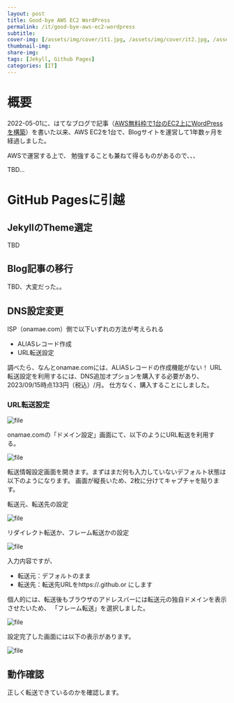 ```yaml
---
layout: post
title: Good-bye AWS EC2 WordPress
permalink: /it/good-bye-aws-ec2-wordpress
subtitle: 
cover-img: [/assets/img/cover/it1.jpg, /assets/img/cover/it2.jpg, /assets/img/cover/it3.jpg]
thumbnail-img: 
share-img:
tags: [Jekyll, Github Pages]
categories: [IT]
---
```


# 概要
2022-05-01に、はてなブログで記事（[AWS無料枠で1台のEC2上にWordPressを構築](https://gxliu.hatenablog.com/entry/2022/05/02/144244)）を書いた以来、AWS EC2を1台で、Blogサイトを運営して1年数ヶ月を経過しました。

AWSで運営する上で、 勉強することも兼ねて得るものがあるので、、、

TBD...

# GitHub Pagesに引越
## JekyllのTheme選定
TBD

## Blog記事の移行
TBD、大変だった。。


## DNS設定変更
ISP（onamae.com）側で以下いずれの方法が考えられる

- ALIASレコード作成
- URL転送設定

調べたら、なんとonamae.comには、ALIASレコードの作成機能がない！
URL転送設定を利用するには、DNS追加オプションを購入する必要があり、2023/09/15時点133円（税込）/月。
仕方なく、購入することにしました。

### URL転送設定

![file](https://i.imgur.com/EHp6XaI.png)

onamae.comの「ドメイン設定」画面にて、以下のようにURL転送を利用する。

![file](https://i.imgur.com/edolzBX.png)

転送情報設定画面を開きます。まずはまだ何も入力していないデフォルト状態は以下のようになります。
画面が縦長いため、2枚に分けてキャプチャを貼ります。

転送元、転送先の設定

![file](https://i.imgur.com/m0aRrP9.png)

リダイレクト転送か、フレーム転送かの設定

![file](https://i.imgur.com/VzV8Td7.png)

入力内容ですが、
- 転送元：デフォルトのまま
- 転送先：転送先URLをhttps://<username>.github.or にします

個人的には、転送後もブラウザのアドレスバーには転送元の独自ドメインを表示させたいため、
「フレーム転送」を選択しました。

![file](https://i.imgur.com/Z49a3G7.png)

設定完了した画面には以下の表示があります。

![file](https://i.imgur.com/BPm1fTT.png)

## 動作確認
正しく転送できているのかを確認します。
